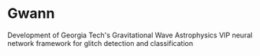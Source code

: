 # Gwann
Development of Georgia Tech's Gravitational Wave Astrophysics VIP neural network framework for glitch detection and classification

